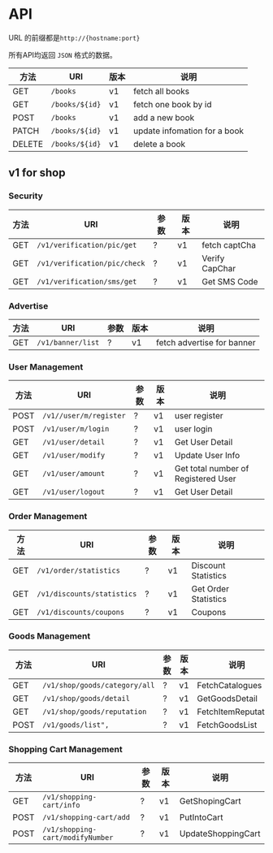 # API

URL 的前缀都是`http://{hostname:port}`

所有API均返回 `JSON` 格式的数据。

方法|URI|版本|说明|
|--|--|--|--|
|GET    |`/books`       |v1| fetch all books |
|GET    |`/books/${id}` |v1| fetch one book by id |
|POST   |`/books`       |v1| add a new book|
|PATCH  |`/books/${id}` |v1| update infomation for a book|
|DELETE |`/books/${id}` |v1| delete a book|


## v1 for shop

### Security 

方法|URI|参数|版本|说明|
|--|--|--|--|--|
|GET     |`/v1/verification/pic/get` | ? |v1| fetch captCha |
|GET    |`/v1/verification/pic/check` |? |v1| Verify CapChar  |
|GET    |`/v1/verification/sms/get` |? |v1|  Get SMS Code  |




### Advertise

方法|URI|参数|版本|说明|
|--|--|--|--|--|
|GET    |`/v1/banner/list` |? |v1| fetch advertise for banner  |

### User Management

方法|URI|参数|版本|说明|
|--|--|--|--|--|
|POST    |`/v1//user/m/register` |?|v1| user register  |
|POST    |`/v1/user/m/login` |? |v1| user login  |
|GET    |`/v1/user/detail` |? |v1| Get User Detail  |
|GET    |`/v1/user/modify` |? |v1| Update User Info  |
|GET    |`/v1/user/amount` |? |v1| Get total number of Registered User |
|GET    |`/v1/user/logout` |? |v1| Get User Detail  |

### Order Management

方法|URI|参数|版本|说明|
|--|--|--|--|--|
|GET    |`/v1/order/statistics` |? |v1| Discount Statistics  |
|GET    |`/v1/discounts/statistics` |? |v1| Get Order Statistics  |
|GET    |`/v1/discounts/coupons` |? |v1| Coupons  |

### Goods Management

方法|URI|参数|版本|说明|
|--|--|--|--|--|
|GET    |`/v1/shop/goods/category/all` |? |v1| FetchCatalogues  |
|GET    |`/v1/shop/goods/detail` |? |v1| GetGoodsDetail  |
|GET    |`/v1/shop/goods/reputation` |? |v1| FetchItemReputation  |
|POST    |`/v1/goods/list",` |? |v1| FetchGoodsList  |

### Shopping Cart Management

方法|URI|参数|版本|说明|
|--|--|--|--|--|
|GET    |`/v1/shopping-cart/info` |? |v1| GetShopingCart  |
|POST    |`/v1/shopping-cart/add` |? |v1| PutIntoCart  |
|POST    |`/v1/shopping-cart/modifyNumber` |? |v1| UpdateShoppingCart  |

